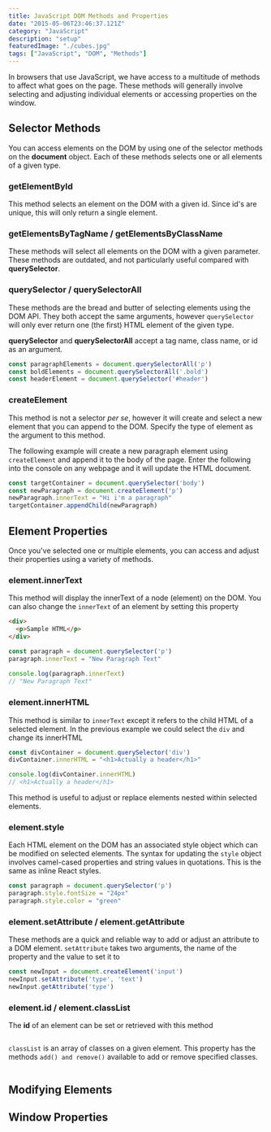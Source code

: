 ```yaml
---
title: JavaScript DOM Methods and Properties
date: "2015-05-06T23:46:37.121Z"
category: "JavaScript"
description: "setup"
featuredImage: "./cubes.jpg"
tags: ["JavaScript", "DOM", "Methods"]
---
```


In browsers that use JavaScript, we have access to a multitude of methods to affect what goes on the page. These methods will generally involve selecting and adjusting individual elements or accessing properties on the window. 

## Selector Methods
You can access elements on the DOM by using one of the selector methods on the **document** object. Each of these methods selects one or all elements of a given type.

### getElementById

This method selects an element on the DOM with a given id. Since id's are unique, this will only return a single element.

### getElementsByTagName / getElementsByClassName

These methods will select all elements on the DOM with a given parameter. These methods are outdated, and not particularly useful compared with **querySelector**.

### querySelector / querySelectorAll

These methods are the bread and butter of selecting elements using the DOM API. They both accept the same arguments, however `querySelector` will only ever return one (the first) HTML element of the given type.

**querySelector** and **querySelectorAll** accept a tag name, class name, or id as an argument.

```javascript
const paragraphElements = document.querySelectorAll('p')
const boldElements = document.querySelectorAll('.bold')
const headerElement = document.querySelector('#header')
```
### createElement
This method is not a selector *per se*, however it will create and select a new element that you can append to the DOM. Specify the type of element as the argument to this method.


The following example will create a new paragraph element using `createElement` and append it to the body of the page. Enter the following into the console on any webpage and it will update the HTML document.
```javascript
const targetContainer = document.querySelector('body')
const newParagraph = document.createElement('p')
newParagraph.innerText = "Hi i'm a paragraph"
targetContainer.appendChild(newParagraph)
```

## Element Properties
Once you've selected one or multiple elements, you can access and adjust their properties using a variety of methods. 

### element.innerText
This method will display the innerText of a node (element) on the DOM. You can also change the `innerText` of an element by setting this property

```HTML
<div>
  <p>Sample HTML</p>
</div>
```

```javascript
const paragraph = document.querySelector('p')
paragraph.innerText = "New Paragraph Text"
  
console.log(paragraph.innerText)
// "New Paragraph Text"
```

### element.innerHTML
This method is similar to `innerText` except it refers to the child HTML of a selected element. In the previous example we could select the `div` and change its innerHTML

```javascript
const divContainer = document.querySelector('div')
divContainer.innerHTML = "<h1>Actually a header</h1>"

console.log(divContainer.innerHTML)
// <h1>Actually a header</h1> 
```

This method is useful to adjust or replace elements nested within selected elements. 

### element.style
Each HTML element on the DOM has an associated style object which can be modified on selected elements. The syntax for updating the `style` object involves camel-cased properties and string values in quotations. This is the same as inline React styles.

```javascript
const paragraph = document.querySelector('p')
paragraph.style.fontSize = "24px"
paragraph.style.color = "green"
```

### element.setAttribute / element.getAttribute
These methods are a quick and reliable way to add or adjust an attribute to a DOM element. `setAttribute` takes two arguments, the name of the property and the value to set it to

```javascript
const newInput = document.createElement('input')
newInput.setAttribute('type', 'text')
newInput.getAttribute('type')
```
### element.id / element.classList
The **id** of an element can be set or retrieved with this method

```javascript

```

`classList` is an array of classes on a given element. This property has the methods `add() and remove()` available to add or remove specified classes.

```javascript

```


## Modifying Elements

## Window Properties
